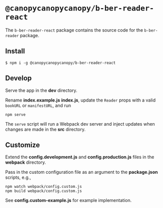 # `@canopycanopycanopy/b-ber-reader-react`

The `b-ber-reader-react` package contains the source code for the `b-ber-reader` package.

## Install

```
$ npm i -g @canopycanopycanopy/b-ber-reader-react
```

## Develop

Serve the app in the **dev** directory.

Rename **index.example.js** **index.js**, update the `Reader` props with a valid `bookURL` or `manifestURL`, and run

```
npm serve
```

The `serve` script will run a Webpack dev server and inject updates when changes are made in the **src** directory.

## Customize

Extend the **config.development.js** and **config.production.js** files in the **webpack** directory.

Pass in the custom configuration file as an argument to the **package.json** scripts, e.g.,

```
npm watch webpack/config.custom.js
npm build webpack/config.custom.js
```

See **config.custom-example.js** for example implementation.
